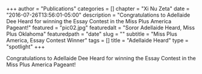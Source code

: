 +++
author = "Publications"
categories = []
chapter = "Xi Nu Zeta"
date = "2016-07-26T13:56:01-05:00"
description = "Congratulations to Adellaide Dee Heard for winning the Essay Contest in the Miss Plus America Pageant!"
featured = "pic02.jpg"
featuredalt = "Soror Adellaide Heard, Miss Plus Oklahoma"
featuredpath = "date"
slug = ""
subtitle = "Miss Plus America, Essay Contest Winner"
tags = []
title = "Adellaide Heard"
type = "spotlight"
+++

Congratulations to Adellaide Dee Heard for winning the Essay Contest in the Miss Plus America Pageant!
